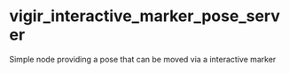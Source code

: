 vigir_interactive_marker_pose_server
====================================

Simple node providing a pose that can be moved via a interactive marker
